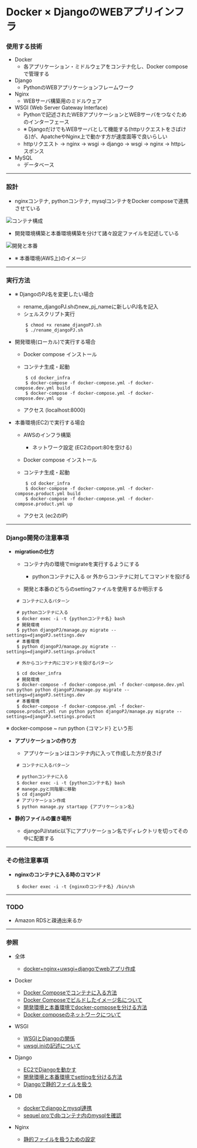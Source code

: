 # Docker × DjangoのWEBアプリインフラ

### 使用する技術

- Docker
	- 各アプリケーション・ミドルウェアをコンテナ化し、Docker composeで管理する
- Django
	- PythonのWEBアプリケーションフレームワーク
- Nginx
	- WEBサーバ構築用のミドルウェア
- WSGI (Web Server Gateway Interface)
	- Pythonで記述されたWEBアプリケーションとWEBサーバをつなぐためのインターフェース
	- ※ DjangoだけでもWEBサーバとして機能する(httpリクエストをさばける)が、ApatcheやNginx上で動かす方が速度面等で良いらしい 
	- httpリクエスト → nginx → wsgi → django → wsgi → nginx → httpレスポンス
- MySQL
	- データベース 

-----

### 設計

- nginxコンテナ, pythonコンテナ, mysqlコンテナをDocker composeで連携させている 

![コンテナ構成](img/コンテナ構成.png)

- 開発環境構築と本番環境構築を分けて諸々設定ファイルを記述している

![開発と本番](img/開発と本番.png)


- ※ 本番環境(AWS上)のイメージ

----

### 実行方法

- ※ DjangoのPJ名を変更したい場合
	- rename\_djangoPJ.shのnew\_pj\_nameに新しいPJ名を記入
	- シェルスクリプト実行  

	```
		$ chmod +x rename_djangoPJ.sh
		$ ./rename_djangoPJ.sh
	```

- 開発環境(ローカル)で実行する場合

	- Docker compose インストール

	- コンテナ生成・起動

	```
		$ cd docker_infra
		$ docker-compose -f docker-compose.yml -f docker-compose.dev.yml build  
		$ docker-compose -f docker-compose.yml -f docker-compose.dev.yml up
	```
	
	- アクセス (localhost:8000) 
	

- 本番環境(EC2)で実行する場合
	- AWSのインフラ構築	 	

		- ネットワーク設定 (EC2のport:80を空ける)
	
	- Docker compose インストール

	- コンテナ生成・起動

	```
		$ cd docker_infra
		$ docker-compose -f docker-compose.yml -f docker-compose.product.yml build  
		$ docker-compose -f docker-compose.yml -f docker-compose.product.yml up
	```
	
	- アクセス (ec2のIP)

---
### Django開発の注意事項

- <b>migrationの仕方</b>

	- コンテナ内の環境でmigrateを実行するようにする
		- pythonコンテナに入る or 外からコンテナに対してコマンドを投げる 
   
	- 開発と本番のどちらのsettingファイルを使用するか明示する

```
	# コンテナに入るパターン
	
	# pythonコンテナに入る
	$ docker exec -i -t {pythonコンテナ名} bash
	# 開発環境
	$ python djangoPJ/manage.py migrate --settings=djangoPJ.settings.dev
	# 本番環境
	$ python djangoPJ/manage.py migrate --settings=djangoPJ.settings.product
```

```
	# 外からコンテナ内にコマンドを投げるパターン
	
	$ cd docker_infra
	# 開発環境
	$ docker-compose -f docker-compose.yml -f docker-compose.dev.yml run python python djangoPJ/manage.py migrate --settings=djangoPJ.settings.dev
	# 本番環境
	$ docker-compose -f docker-compose.yml -f docker-compose.product.yml run python python djangoPJ/manage.py migrate --settings=djangoPJ.settings.product
``` 
※ docker-compose ~ run python {コマンド} という形 


- <b>アプリケーションの作り方</b>

	- アプリケーションはコンテナ内に入って作成した方が良さげ

```
	# コンテナに入るパターン
	
	# pythonコンテナに入る
	$ docker exec -i -t {pythonコンテナ名} bash
	# manege.pyと同階層に移動
	$ cd djangoPJ
	# アプリケーション作成
	$ python manage.py startapp {アプリケーション名}
```

- <b>静的ファイルの置き場所</b>

	- djangoPJ/static以下にアプリケーション名でディレクトリを切ってその中に配置する

---
### その他注意事項

- <b>nginxのコンテナに入る時のコマンド</b>

```
	$ docker exec -i -t {nginxのコンテナ名} /bin/sh	
```


---

### TODO

- Amazon RDSと疎通出来るか

---

### 参照

- 全体
	- [docker+nginx+uwsgi+djangoでwebアプリ作成](https://qiita.com/hayatetabata/items/7b51acedeb3d4e84dd12) 

- Docker
	- [Docker Composeでコンテナに入る方法](https://qiita.com/setouchi/items/ebfeefb7d5b129002177) 
	- [Docker Composeでビルドしたイメージ名について](https://amaya382.hatenablog.jp/entry/2017/04/03/034002)
	- [開発環境と本番環境でdocker-composeを分ける方法](https://qiita.com/urouro_n/items/6a026eb635cc7d0e034f)
	- [Docker composeのネットワークについて](https://qiita.com/roba4coding/items/efd3a38db08eb476d412)
	
- WSGI
	- [WSGIとDjangoの関係](http://d.hatena.ne.jp/hirokiky/20121001/1349098637) 
	- [uwsgi.iniの記述について](https://qiita.com/hogemax/items/a3b04f0e848f52ff888e)

- Django
	- [EC2でDjangoを動かす](https://qiita.com/kur/items/fb75354ee53671c79614) 
	- [開発環境と本番環境でsettingを分ける方法](https://qiita.com/okoppe8/items/e60d35f55188c0ab9ecc)
	- [Djangoで静的ファイルを扱う](http://djandjan.hateblo.jp/entry/2018/03/08/225014) 

- DB
	- [dockerでdjangoとmysql連携](https://qiita.com/cortyuming/items/e587fc045ee7424466b0) 
	- [sequel proでdbコンテナ内のmysqlを確認](https://tackeyy.com/blog/posts/docker-with-sequel-pro)

- Nginx
	- [静的ファイルを扱うための設定](https://qiita.com/NickelCreate/items/bed3dc9d088b57127ba7)